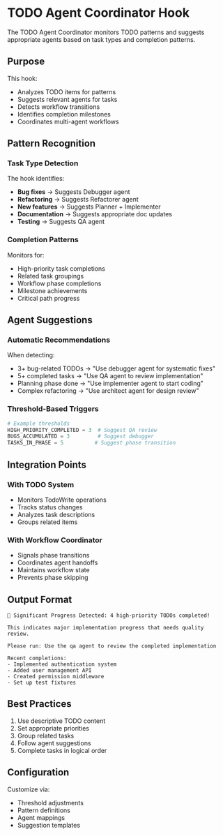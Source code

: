 # TODO Agent Coordinator Hook

The TODO Agent Coordinator monitors TODO patterns and suggests appropriate agents based on task types and completion patterns.

## Purpose

This hook:
- Analyzes TODO items for patterns
- Suggests relevant agents for tasks
- Detects workflow transitions
- Identifies completion milestones
- Coordinates multi-agent workflows

## Pattern Recognition

### Task Type Detection
The hook identifies:
- **Bug fixes** → Suggests Debugger agent
- **Refactoring** → Suggests Refactorer agent
- **New features** → Suggests Planner + Implementer
- **Documentation** → Suggests appropriate doc updates
- **Testing** → Suggests QA agent

### Completion Patterns
Monitors for:
- High-priority task completions
- Related task groupings
- Workflow phase completions
- Milestone achievements
- Critical path progress

## Agent Suggestions

### Automatic Recommendations
When detecting:
- 3+ bug-related TODOs → "Use debugger agent for systematic fixes"
- 5+ completed tasks → "Use QA agent to review implementation"
- Planning phase done → "Use implementer agent to start coding"
- Complex refactoring → "Use architect agent for design review"

### Threshold-Based Triggers
```python
# Example thresholds
HIGH_PRIORITY_COMPLETED = 3  # Suggest QA review
BUGS_ACCUMULATED = 3         # Suggest debugger
TASKS_IN_PHASE = 5          # Suggest phase transition
```

## Integration Points

### With TODO System
- Monitors TodoWrite operations
- Tracks status changes
- Analyzes task descriptions
- Groups related items

### With Workflow Coordinator
- Signals phase transitions
- Coordinates agent handoffs
- Maintains workflow state
- Prevents phase skipping

## Output Format

```
🎯 Significant Progress Detected: 4 high-priority TODOs completed!

This indicates major implementation progress that needs quality review.

Please run: Use the qa agent to review the completed implementation

Recent completions:
- Implemented authentication system
- Added user management API
- Created permission middleware
- Set up test fixtures
```

## Best Practices

1. Use descriptive TODO content
2. Set appropriate priorities
3. Group related tasks
4. Follow agent suggestions
5. Complete tasks in logical order

## Configuration

Customize via:
- Threshold adjustments
- Pattern definitions
- Agent mappings
- Suggestion templates